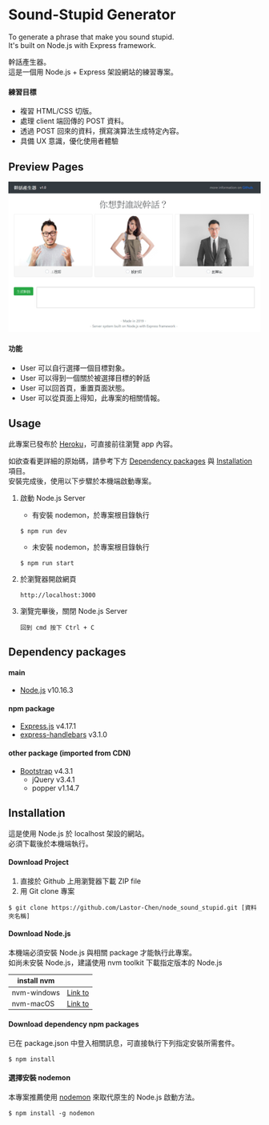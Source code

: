 # Sound-Stupid Generator
To generate a phrase that make you sound stupid. <br>
It's built on Node.js with Express framework.

幹話產生器。 <br>
這是一個用 Node.js + Express 架設網站的練習專案。

#### 練習目標
* 複習 HTML/CSS 切版。
* 處理 client 端回傳的 POST 資料。
* 透過 POST 回來的資料，撰寫演算法生成特定內容。
* 具備 UX 意識，優化使用者體驗

## Preview Pages
![preview](/img/preview.jpg)

#### 功能
* User 可以自行選擇一個目標對象。
* User 可以得到一個關於被選擇目標的幹話
* User 可以回首頁，重置頁面狀態。
* User 可以從頁面上得知，此專案的相關情報。

## Usage
此專案已發布於 [Heroku](https://node-sound-stupid.herokuapp.com/)，可直接前往瀏覽 app 內容。

如欲查看更詳細的原始碼，請參考下方 [Dependency packages](#Dependency-packages) 與 [Installation](#Installation) 項目。 <br>
安裝完成後，使用以下步驟於本機端啟動專案。

1. 啟動 Node.js Server
    
    * 有安裝 nodemon，於專案根目錄執行
    ```
    $ npm run dev
    ```

    * 未安裝 nodemon，於專案根目錄執行
    ```
    $ npm run start
    ```

2. 於瀏覽器開啟網頁
    ```
    http://localhost:3000
    ```

3. 瀏覽完畢後，關閉 Node.js Server
    ```
    回到 cmd 按下 Ctrl + C
    ```

## Dependency packages
#### main
* [Node.js](https://nodejs.org/en/) v10.16.3

#### npm package
* [Express.js](https://expressjs.com/) v4.17.1
* [express-handlebars](https://www.npmjs.com/package/express-handlebars) v3.1.0

#### other package (imported from CDN)
* [Bootstrap](https://getbootstrap.com/) v4.3.1
  * jQuery v3.4.1
  * popper v1.14.7


## Installation
這是使用 Node.js 於 localhost 架設的網站。 <br>
必須下載後於本機端執行。

#### Download Project
1. 直接於 Github 上用瀏覽器下載 ZIP file
2. 用 Git clone 專案
```
$ git clone https://github.com/Lastor-Chen/node_sound_stupid.git [資料夾名稱]
```

#### Download Node.js
本機端必須安裝 Node.js 與相關 package 才能執行此專案。 <br>
如尚未安裝 Node.js，建議使用 nvm toolkit 下載指定版本的 Node.js

| install nvm |  |
| -------- | -------- |
| nvm-windows     | [Link to](https://github.com/coreybutler/nvm-windows) |
| nvm-macOS     | [Link to](https://github.com/nvm-sh/nvm) |

#### Download dependency npm packages
已在 package.json 中登入相關訊息，可直接執行下列指定安裝所需套件。
```
$ npm install
```

#### 選擇安裝 nodemon
本專案推薦使用 [nodemon](https://github.com/remy/nodemon) 來取代原生的 Node.js 啟動方法。
```
$ npm install -g nodemon
```
